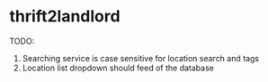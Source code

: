 # thrift2landlord

TODO:
1. Searching service is case sensitive for location search and tags
2. Location list dropdown should feed of the database